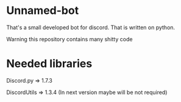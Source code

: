 # Unnamed-bot
That's a small developed bot for discord. That is written on python. 

Warning this repository contains many shitty code

# Needed libraries
Discord.py => 1.7.3

DiscordUtils => 1.3.4 (In next version maybe will be not required)
